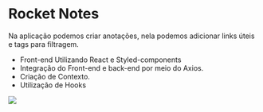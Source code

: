 # Rocket Notes
Na aplicação podemos criar anotações, nela podemos adicionar links úteis e tags para filtragem.
- Front-end Utilizando React e Styled-components
- Integração do Front-end e back-end por meio do Axios.
- Criação de Contexto.
- Utilização de Hooks

<img src="https://user-images.githubusercontent.com/107257951/200892057-1192e5c7-d983-449f-ba64-fe97d6731b7d.png">
